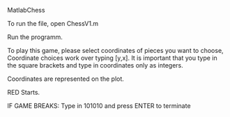 MatlabChess

To run the file, open ChessV1.m

Run the programm.

To play this game, please select coordinates of pieces you want to choose, Coordinate choices work over typing [y,x]. It is important that you type in the square brackets and type in coordinates only as integers.

Coordinates are represented on the plot.

RED Starts.

IF GAME BREAKS: Type in 101010 and press ENTER to terminate
